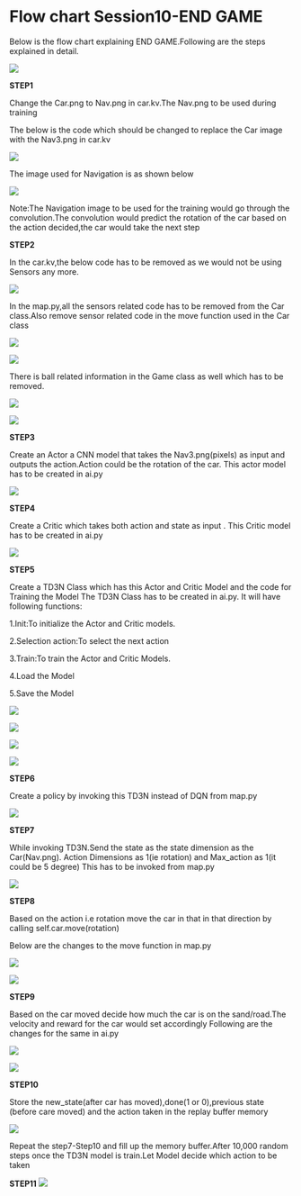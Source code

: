 # Flow chart Session10-END GAME

Below is the flow chart explaining END GAME.Following are the steps explained in detail.

![](https://github.com/sudhakarmlal/EVA/blob/master/Phase2/Session10/images/FlowChartTD3N.JPG)



**STEP1**

Change the Car.png to  Nav.png in car.kv.The Nav.png to be used during training

The below is the code which should be changed to replace the Car image with the Nav3.png in car.kv

![](https://github.com/sudhakarmlal/EVA/blob/master/Phase2/Session10/images/T3DNStep1.JPG)


The image used for Navigation is as shown below


![](https://github.com/sudhakarmlal/EVA/blob/master/Phase2/Session10/images/StepT3DN1-2.JPG)

Note:The Navigation image to be used for the training would go through the convolution.The convolution would predict the rotation of the car based on the action decided,the car would take the next step







**STEP2**

In the car.kv,the below code has to be removed as we would not be using Sensors any more.


![](https://github.com/sudhakarmlal/EVA/blob/master/Phase2/Session10/images/Step2TD3N.JPG)


In the map.py,all the sensors related code has to be removed from the Car class.Also remove sensor related code in the move function used in the Car class 

![](https://github.com/sudhakarmlal/EVA/blob/master/Phase2/Session10/images/Step2-2T3DN.JPG)



![](https://github.com/sudhakarmlal/EVA/blob/master/Phase2/Session10/images/Step2-3TD3N.JPG)


There is ball related information in the Game class as well which has to be removed.

![](https://github.com/sudhakarmlal/EVA/blob/master/Phase2/Session10/images/Step2-4T3DN.JPG)




![](https://github.com/sudhakarmlal/EVA/blob/master/Phase2/Session10/images/Step2-5TD3N.JPG)


**STEP3**

Create an Actor a CNN model that takes the Nav3.png(pixels) as input and outputs the action.Action could be the rotation of the car.
This actor model has to be created in ai.py

![](https://github.com/sudhakarmlal/EVA/blob/master/Phase2/Session10/images/Step3-TD3N.JPG)

**STEP4**

Create a Critic which takes both action and state as input .
This Critic model has to be created in ai.py

![](https://github.com/sudhakarmlal/EVA/blob/master/Phase2/Session10/images/Step4-TD3N.JPG)


**STEP5**

Create a TD3N Class which has this Actor and Critic Model and the code for Training the Model
The TD3N Class has to be created in ai.py.
It will have following functions:

1.Init:To initialize the Actor and Critic models.

2.Selection action:To select the next action

3.Train:To train the Actor and Critic Models.

4.Load the Model

5.Save the Model


![](https://github.com/sudhakarmlal/EVA/blob/master/Phase2/Session10/images/Step5-TD3N.JPG)




![](https://github.com/sudhakarmlal/EVA/blob/master/Phase2/Session10/images/Step5-3TD3N.JPG)

![](https://github.com/sudhakarmlal/EVA/blob/master/Phase2/Session10/images/STEP5-4TD3N.JPG)





![](https://github.com/sudhakarmlal/EVA/blob/master/Phase2/Session10/images/Step5-5TD3N.JPG)


**STEP6**

Create a policy by invoking this TD3N instead of DQN from  map.py

![](https://github.com/sudhakarmlal/EVA/blob/master/Phase2/Session10/images/TD3N6-Step6.JPG)









**STEP7**

While invoking TD3N.Send the state as the state dimension as the Car(Nav.png).
Action Dimensions as 1(ie rotation) and Max_action as 1(it could be 5 degree)
This has to be invoked from map.py

![](https://github.com/sudhakarmlal/EVA/blob/master/Phase2/Session10/images/Step7TD3N.JPG)






**STEP8**

Based on the action  i.e rotation move the car in that in that direction by calling 
self.car.move(rotation)

Below are the changes to the move function in map.py

![](https://github.com/sudhakarmlal/EVA/blob/master/Phase2/Session10/images/Step8-TD3N.JPG)

![](https://github.com/sudhakarmlal/EVA/blob/master/Phase2/Session10/images/Step8-1TD3N.JPG)




**STEP9**

Based on the car moved decide how much the car is on the sand/road.The velocity and reward for the car would set accordingly
Following are the changes for the same in ai.py

![](https://github.com/sudhakarmlal/EVA/blob/master/Phase2/Session10/images/Step9-TD3N.JPG)



![](https://github.com/sudhakarmlal/EVA/blob/master/Phase2/Session10/images/Step9-1TD3N.JPG)

**STEP10**

Store the new_state(after car has moved),done(1 or 0),previous state (before care moved) and the action taken in the replay buffer memory

![](https://github.com/sudhakarmlal/EVA/blob/master/Phase2/Session10/images/Step10-TD3N.JPG)

Repeat the step7-Step10 and  fill up the memory buffer.After 10,000  random steps once the TD3N model is train.Let Model decide which action to be taken

**STEP11**
![](https://github.com/sudhakarmlal/EVA/blob/master/Phase2/Session10/images/Step11-TD3N.JPG)










